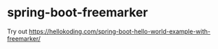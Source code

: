 # spring-boot-freemarker
Try out https://hellokoding.com/spring-boot-hello-world-example-with-freemarker/
